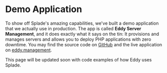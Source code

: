 # Demo Application

To show off Splade's amazing capabilities, we've built a demo application that we actually use in production. The app is called **Eddy Server Management**, and it does exactly what it says on the tin: It provisions and manages servers and allows you to deploy PHP applications with zero downtime. You may find the source code on [GitHub](https://github.com/protonemedia/eddy-server-management) and the live application on [eddy.management](https://eddy.management).

This page will be updated soon with code examples of how Eddy uses Splade.

